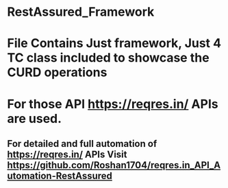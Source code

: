 # RestAssured_Framework

# File Contains Just framework, Just 4 TC class included to showcase the CURD operations
# For those API https://reqres.in/ APIs are used.
## For detailed and full automation of https://reqres.in/ APIs Visit https://github.com/Roshan1704/reqres.in_API_Automation-RestAssured
